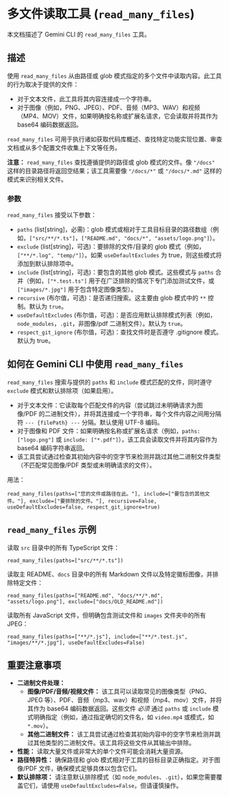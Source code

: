 # 多文件读取工具 (`read_many_files`)

本文档描述了 Gemini CLI 的 `read_many_files` 工具。

## 描述

使用 `read_many_files` 从由路径或 glob 模式指定的多个文件中读取内容。此工具的行为取决于提供的文件：

- 对于文本文件，此工具将其内容连接成一个字符串。
- 对于图像（例如，PNG、JPEG）、PDF、音频（MP3、WAV）和视频（MP4、MOV）文件，如果明确按名称或扩展名请求，它会读取并将其作为 base64 编码数据返回。

`read_many_files` 可用于执行诸如获取代码库概述、查找特定功能实现位置、审查文档或从多个配置文件收集上下文等任务。

**注意：** `read_many_files` 查找遵循提供的路径或 glob 模式的文件。像 `"/docs"` 这样的目录路径将返回空结果；该工具需要像 `"/docs/*"` 或 `"/docs/*.md"` 这样的模式来识别相关文件。

### 参数

`read_many_files` 接受以下参数：

- `paths` (list[string]，必需)：glob 模式或相对于工具目标目录的路径数组（例如，`["src/**/*.ts"]`，`["README.md", "docs/*", "assets/logo.png"]`）。
- `exclude` (list[string]，可选)：要排除的文件/目录的 glob 模式（例如，`["**/*.log", "temp/"]`）。如果 `useDefaultExcludes` 为 true，则这些模式将添加到默认排除项中。
- `include` (list[string]，可选)：要包含的其他 glob 模式。这些模式与 `paths` 合并（例如，`["*.test.ts"]` 用于在广泛排除的情况下专门添加测试文件，或 `["images/*.jpg"]` 用于包含特定图像类型）。
- `recursive` (布尔值，可选)：是否递归搜索。这主要由 glob 模式中的 `**` 控制。默认为 `true`。
- `useDefaultExcludes` (布尔值，可选)：是否应用默认排除模式列表（例如，`node_modules`，`.git`，非图像/pdf 二进制文件）。默认为 `true`。
- `respect_git_ignore` (布尔值，可选)：查找文件时是否遵守 .gitignore 模式。默认为 true。

## 如何在 Gemini CLI 中使用 `read_many_files`

`read_many_files` 搜索与提供的 `paths` 和 `include` 模式匹配的文件，同时遵守 `exclude` 模式和默认排除项（如果启用）。

- 对于文本文件：它读取每个匹配文件的内容（尝试跳过未明确请求为图像/PDF 的二进制文件），并将其连接成一个字符串，每个文件内容之间用分隔符 `--- {filePath} ---` 分隔。默认使用 UTF-8 编码。
- 对于图像和 PDF 文件：如果明确按名称或扩展名请求（例如，`paths: ["logo.png"]` 或 `include: ["*.pdf"]`），该工具会读取文件并将其内容作为 base64 编码字符串返回。
- 该工具尝试通过检查其初始内容中的空字节来检测并跳过其他二进制文件类型（不匹配常见图像/PDF 类型或未明确请求的文件）。

用法：

```
read_many_files(paths=["您的文件或路径在此。"], include=["要包含的其他文件。"], exclude=["要排除的文件。"], recursive=False, useDefaultExcludes=false, respect_git_ignore=true)
```

## `read_many_files` 示例

读取 `src` 目录中的所有 TypeScript 文件：

```
read_many_files(paths=["src/**/*.ts"])
```

读取主 README、`docs` 目录中的所有 Markdown 文件以及特定徽标图像，并排除特定文件：

```
read_many_files(paths=["README.md", "docs/**/*.md", "assets/logo.png"], exclude=["docs/OLD_README.md"])
```

读取所有 JavaScript 文件，但明确包含测试文件和 `images` 文件夹中的所有 JPEG：

```
read_many_files(paths=["**/*.js"], include=["**/*.test.js", "images/**/*.jpg"], useDefaultExcludes=False)
```

## 重要注意事项

- **二进制文件处理：**
  - **图像/PDF/音频/视频文件：** 该工具可以读取常见的图像类型（PNG、JPEG 等）、PDF、音频（mp3、wav）和视频（mp4、mov）文件，并将其作为 base64 编码数据返回。这些文件 _必须_ 通过 `paths` 或 `include` 模式明确指定（例如，通过指定确切的文件名，如 `video.mp4` 或模式，如 `*.mov`）。
  - **其他二进制文件：** 该工具尝试通过检查其初始内容中的空字节来检测并跳过其他类型的二进制文件。该工具将这些文件从其输出中排除。
- **性能：** 读取大量文件或非常大的单个文件可能会消耗大量资源。
- **路径特异性：** 确保路径和 glob 模式相对于工具的目标目录正确指定。对于图像/PDF 文件，确保模式足够具体以包含它们。
- **默认排除项：** 请注意默认排除模式（如 `node_modules`、`.git`），如果您需要覆盖它们，请使用 `useDefaultExcludes=False`，但请谨慎操作。
